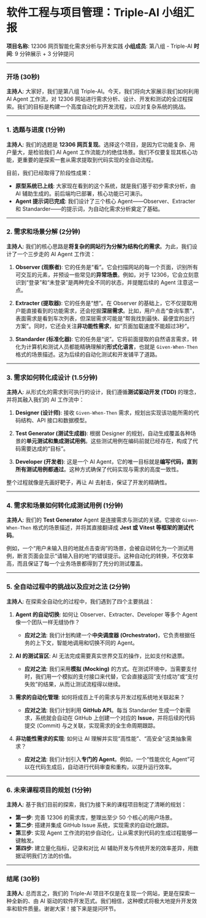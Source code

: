 # 软件工程与项目管理：Triple-AI 小组汇报

**项目名称**: 12306 网页智能化需求分析与开发实践
**小组成员**: 第八组 - Triple-AI
**时间**: 9 分钟展示 + 3 分钟提问

---

### 开场 (30秒)

**主持人**: 大家好，我们是第八组 Triple-AI。今天，我们将向大家展示我们如何利用 AI Agent 工作流，对 12306 网站进行需求分析、设计、开发和测试的全过程探索。我们的目标是构建一个高度自动化的开发流程，以应对复杂系统的挑战。

---

### 1. 选题与进度 (1分钟)

**主持人**: 我们的选题是 **12306 网页复现**。选择这个项目，是因为它功能复杂、用户量大，是检验我们 AI Agent 工作流能力的绝佳场景。我们不仅要复现其核心功能，更重要的是探索一套从需求提取到代码实现的全自动流程。

目前，我们已经取得了阶段性成果：
- **原型系统已上线**: 大家现在看到的这个系统，就是我们基于初步需求分析，由 AI 辅助生成的。前后端均已部署，核心功能已可演示。
- **Agent 提示词已完成**: 我们设计了三个核心 Agent——Observer、Extracter 和 Standarder——的提示词，为自动化需求分析奠定了基础。

---

### 2. 需求和场景分解 (2分钟)

**主持人**: 我们的核心思路是**将复杂的网站行为分解为结构化的需求**。为此，我们设计了一个三步走的 AI Agent 工作流：

1.  **Observer (观察者)**: 它的任务是“看”。它会扫描网站的每一个页面，识别所有可交互的元素，并预设一些常见的**异常场景**。例如，对于 12306，它会立刻意识到“登录”和“未登录”是两种完全不同的状态，并提醒后续的 Agent 注意这一点。

2.  **Extracter (提取器)**: 它的任务是“想”。在 Observer 的基础上，它不仅提取用户能直接看到的功能需求，还会挖掘**深层需求**。比如，用户点击“查询车票”，表面需求是看到车次列表，但深层需求可能是“帮我找到最快、最便宜的出行方案”。同时，它还会关注**非功能性需求**，如“页面加载速度不能超过3秒”。

3.  **Standarder (标准化器)**: 它的任务是“说”。它将前面提取的自然语言需求，转化为计算机和测试人员都能精确理解的**形式化语言**，也就是 `Given-When-Then` 格式的场景描述。这为后续的自动化测试和开发铺平了道路。

---

### 3. 需求如何转化成设计 (1.5分钟)

**主持人**: 从形式化的需求到可执行的设计，我们遵循**测试驱动开发 (TDD)** 的理念，并将其融入我们的 AI 工作流中：

1.  **Designer (设计师)**: 接收 `Given-When-Then` 需求，规划出实现该功能所需的代码结构、API 接口和数据模型。

2.  **Test Generator (测试生成器)**: 根据 Designer 的规划，自动生成覆盖各种场景的**单元测试和集成测试用例**。这些测试用例在编码前就已经存在，构成了代码需要达成的“目标”。

3.  **Developer (开发者)**: 这是一个 AI Agent，它的唯一目标就是**编写代码，直到所有测试用例都通过**。这种方式确保了代码实现与需求的高度一致性。

整个过程就像是先画好靶子，再让 AI 去射击，保证了开发的精确性。

---

### 4. 需求和场景如何转化成测试用例 (1分钟)

**主持人**: 我们的 **Test Generator** Agent 是连接需求与测试的关键。它接收 `Given-When-Then` 格式的场景描述，并将其直接翻译成 **Jest 或 Vitest 等框架的测试代码**。

例如，一个“用户未输入目的地就点击查询”的场景，会被自动转化为一个测试用例，断言页面会显示“请输入目的地”的错误提示。这种自动化的转换，不仅效率高，而且保证了每一个业务场景都得到了充分的测试覆盖。

---

### 5. 全自动过程中的挑战以及应对之法 (2分钟)

**主持人**: 在探索全自动化的过程中，我们遇到了四个主要挑战：

1.  **Agent 的自动切换**: 如何让 Observer、Extracter、Developer 等多个 Agent 像一个团队一样无缝协作？
    - **应对之法**: 我们计划构建一个**中央调度器 (Orchestrator)**，它负责根据任务的上下文，智能地调用和切换不同的 Agent。

2.  **AI 的测试盲区**: AI 无法完成需要真实世界交互的操作，比如支付和退票。
    - **应对之法**: 我们采用**模拟 (Mocking)** 的方式。在测试环境中，当需要支付时，我们用一个模拟的支付接口来代替，它会直接返回“支付成功”或“支付失败”的结果，从而让测试流程得以继续。

3.  **需求的自动化管理**: 如何将成百上千的需求与开发过程系统地关联起来？
    - **应对之法**: 我们计划利用 **GitHub API**。每当 Standarder 生成一个新需求，系统就会自动在 GitHub 上创建一个对应的 **Issue**，并将后续的代码提交 (Commit) 与之关联，实现需求的全生命周期跟踪。

4.  **非功能性需求的实现**: 如何让 AI 理解并实现“高性能”、“高安全”这类抽象需求？
    - **应对之法**: 我们计划引入**专门的 Agent**。例如，一个“性能优化 Agent”可以在代码生成后，自动进行代码审查和重构，以提升运行效率。

---

### 6. 未来课程项目的规划 (1分钟)

**主持人**: 基于我们目前的探索，我们为接下来的课程项目制定了清晰的规划：

- **第一步**: 完善 12306 的需求库，整理出至少 50 个核心的用户场景。
- **第二步**: 搭建并集成 GitHub Issue 系统，实现需求的自动化跟踪。
- **第三步**: 实现 Agent 工作流的初步自动化，让从需求到代码的生成过程能够一键触发。
- **第四步**: 建立量化指标，记录和对比 AI 辅助开发与传统开发的效率差异，用数据证明我们方法的价值。

---

### 结尾 (30秒)

**主持人**: 总而言之，我们的 Triple-AI 项目不仅是在复现一个网站，更是在探索一种全新的、由 AI 驱动的软件开发范式。我们相信，这种模式将极大地提升开发效率和软件质量。谢谢大家！接下来是提问环节。